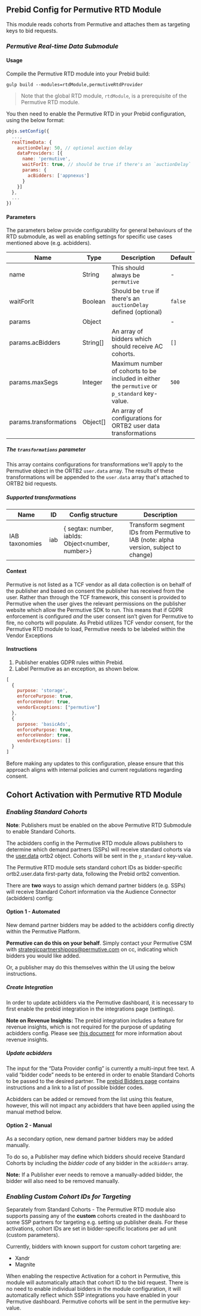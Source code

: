 ## Prebid Config for Permutive RTD Module

This module reads cohorts from Permutive and attaches them as targeting keys to bid requests.

### _Permutive Real-time Data Submodule_

#### Usage
Compile the Permutive RTD module into your Prebid build:

```
gulp build --modules=rtdModule,permutiveRtdProvider
```

> Note that the global RTD module, `rtdModule`, is a prerequisite of the Permutive RTD module.

You then need to enable the Permutive RTD in your Prebid configuration, using the below format:

```javascript
pbjs.setConfig({
  ...,
  realTimeData: {
    auctionDelay: 50, // optional auction delay
    dataProviders: [{
      name: 'permutive',
      waitForIt: true, // should be true if there's an `auctionDelay`
      params: {
        acBidders: ['appnexus']
      }
    }]
  },
  ...
})
```

#### Parameters

The parameters below provide configurability for general behaviours of the RTD submodule,
as well as enabling settings for specific use cases mentioned above (e.g. acbidders).

| Name                   | Type     | Description                                                                                   | Default |
|------------------------|----------|-----------------------------------------------------------------------------------------------|---------|
| name                   | String   | This should always be `permutive`                                                             | -       |
| waitForIt              | Boolean  | Should be `true` if there's an `auctionDelay` defined (optional)                              | `false` |
| params                 | Object   |                                                                                               | -       |
| params.acBidders       | String[] | An array of bidders which should receive AC cohorts.                                          | `[]`    |
| params.maxSegs         | Integer  | Maximum number of cohorts to be included in either the `permutive` or `p_standard` key-value. | `500`   |
| params.transformations | Object[] | An array of configurations for ORTB2 user data transformations                                |         |

##### The `transformations` parameter

This array contains configurations for transformations we'll apply to the Permutive object in the ORTB2 `user.data` array. The results of these transformations will be appended to the `user.data` array that's attached to ORTB2 bid requests.

##### Supported transformations

| Name           | ID  | Config structure                                  | Description                                                                          |
|----------------|-----|---------------------------------------------------|--------------------------------------------------------------------------------------|
| IAB taxonomies | iab | { segtax: number, iabIds: Object<number, number>} | Transform segment IDs from Permutive to IAB (note: alpha version, subject to change) |

#### Context

Permutive is not listed as a TCF vendor as all data collection is on behalf of the publisher and based on consent the publisher has received from the user.
Rather than through the TCF framework, this consent is provided to Permutive when the user gives the relevant permissions on the publisher website which allow the Permutive SDK to run.
This means that if GDPR enforcement is configured _and_ the user consent isn’t given for Permutive to fire, no cohorts will populate.
As Prebid utilizes TCF vendor consent, for the Permutive RTD module to load, Permutive needs to be labeled within the Vendor Exceptions

#### Instructions

1. Publisher enables GDPR rules within Prebid.
2. Label Permutive as an exception, as shown below.
```javascript
[
  {
    purpose: 'storage',
    enforcePurpose: true,
    enforceVendor: true,
    vendorExceptions: ["permutive"]
  },
  {
    purpose: 'basicAds',
    enforcePurpose: true,
    enforceVendor: true,
    vendorExceptions: []
  }
]
```

Before making any updates to this configuration, please ensure that this approach aligns with internal policies and current regulations regarding consent.

## Cohort Activation with Permutive RTD Module

### _Enabling Standard Cohorts_

**Note**: Publishers must be enabled on the above Permutive RTD Submodule to enable Standard Cohorts.

The acbidders config in the Permutive RTD module allows publishers to determine which demand partners (SSPs) will receive standard cohorts via the <u>user.data</u> ortb2 object. Cohorts will be sent in the `p_standard` key-value.

The Permutive RTD module sets standard cohort IDs as bidder-specific ortb2.user.data first-party data, following the Prebid ortb2 convention.

There are **two** ways to assign which demand partner bidders (e.g. SSPs) will receive Standard Cohort information via the Audience Connector (acbidders) config:

#### Option 1 - Automated

New demand partner bidders may be added to the acbidders config directly within the Permutive Platform.

**Permutive can do this on your behalf**. Simply contact your Permutive CSM with strategicpartnershipops@permutive.com on cc,
indicating which bidders you would like added.

Or, a publisher may do this themselves within the UI using the below instructions.

##### Create Integration

In order to update acbidders via the Permutive dashboard,
it is necessary to first enable the prebid integration in the integrations page (settings).

**Note on Revenue Insights:** The prebid integration includes a feature for revenue insights,
which is not required for the purpose of updating acbidders config.
Please see [this document](https://support.permutive.com/hc/en-us/articles/360019044079-Revenue-Insights) for more information about revenue insights.

##### Update acbidders

The input for the “Data Provider config” is currently a multi-input free text.
A valid “bidder code” needs to be entered in order to enable Standard Cohorts to be passed to the desired partner.
The [prebid Bidders page](https://docs.prebid.org/dev-docs/bidders.html) contains instructions and a link to a list of possible bidder codes.

Acbidders can be added or removed from the list using this feature, however, this will not impact any acbidders that have been applied using the manual method below.

#### Option 2 - Manual

As a secondary option, new demand partner bidders may be added manually.

To do so, a Publisher may define which bidders should receive Standard Cohorts by
including the _bidder code_ of any bidder in the `acBidders` array.

**Note:** If a Publisher ever needs to remove a manually-added bidder, the bidder will also need to be removed manually.

### _Enabling Custom Cohort IDs for Targeting_

Separately from Standard Cohorts - The Permutive RTD module also supports passing any of the **custom** cohorts created in the dashboard to some SSP partners for targeting
e.g. setting up publisher deals. For these activations, cohort IDs are set in bidder-specific locations per ad unit (custom parameters).

Currently, bidders with known support for custom cohort targeting are:

- Xandr
- Magnite

When enabling the respective Activation for a cohort in Permutive, this module will automatically attach that cohort ID to the bid request.
There is no need to enable individual bidders in the module configuration, it will automatically reflect which SSP integrations you have enabled in your Permutive dashboard.
Permutive cohorts will be sent in the permutive key-value.
